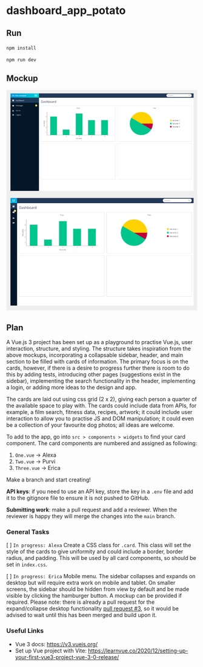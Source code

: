 # dashboard_app_potato

## Run
`npm install`

`npm run dev`

## Mockup
![Designs](src/assets/readme-image.jpg)

## Plan
A Vue.js 3 project has been set up as a playground to practise Vue.js, user interaction, structure, and styling. The structure takes inspiration from the above mockups, incorporating a collapsable sidebar, header, and main section to be filled with cards of information. The primary focus is on the cards, however, if there is a desire to progress further there is room to  do this by adding tests, introducing other pages (suggestions exist in the sidebar), implementing the search functionality in the header, implementing a login,  or adding more ideas to the design and app.

The cards are laid out using css grid (2 x 2), giving each person a quarter of the available space to play with. The cards could include data from APIs, for example,  a film search,  fitness data, recipes, artwork; it could include user interaction to allow you to practise JS and DOM manipulation; it could even be a collection of your favourite dog photos; all ideas are welcome.

To add to the app, go into `src > components > widgets` to find your card component. The card components are numbered and assigned as following:

1. `One.vue` -> Alexa
1. `Two.vue` -> Purvi
1. `Three.vue` -> Erica

Make a branch and start creating!

**API keys**: if you need to use an API key, store the key in a `.env` file and add it to the gitignore file to ensure it is not pushed to GitHub.

**Submitting work**: make a pull request and add a reviewer. When the reviewer is happy they will merge the changes into the `main` branch.

### General Tasks
[ ] `In progress: Alexa` Create a CSS class for `.card`. This class will set the style of the cards to give uniformity and could include a border, border radius, and padding. This will be used by all card components, so should be set in `index.css`.

[ ] `In progress: Erica` Mobile menu. The sidebar collapses and expands on desktop but will require extra work on mobile and tablet. On smaller screens, the sidebar should be hidden from view by default and be made visible by clicking the hamburger button. A mockup can be provided if required. Please note: there is already a pull request for the expand/collapse desktop functionality [pull request #3](https://github.com/ejgoodwin/dashboard_app_potato/pull/3), so it would be advised to wait until this has been merged and build upon it.

### Useful Links
* Vue 3 docs: https://v3.vuejs.org/
* Set up Vue project with Vite: https://learnvue.co/2020/12/setting-up-your-first-vue3-project-vue-3-0-release/
